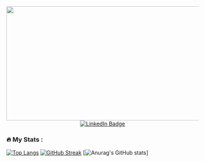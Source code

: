 <div id="header" align="center" background-color: black>
  <img src="https://media.giphy.com/media/qgQUggAC3Pfv687qPC/giphy.gif" width="600" height="300"/>
</div>
<div id="badges" align="center" background-color: black>
  <a href="https://www.linkedin.com/in/heanan-brody-bird-7ab559220/">
    <img src="https://img.shields.io/badge/LinkedIn-blue?style=for-the-badge&logo=linkedin&logoColor=white" alt="LinkedIn Badge"/>
  </a>
</div>

### :fire: My Stats : 
[![Top Langs](https://github-readme-stats.vercel.app/api/top-langs/?username=Birdbh&layout=compact&theme=vision-friendly-dark)](https://github.com/anuraghazra/github-readme-stats)
[![GitHub Streak](http://github-readme-streak-stats.herokuapp.com?user=Birdbh&theme=dark&background=000000)](https://git.io/streak-stats)
[![Anurag's GitHub stats](https://github-readme-stats.vercel.app/api?username=Birdbh&show_icons=true&theme=radical)]

